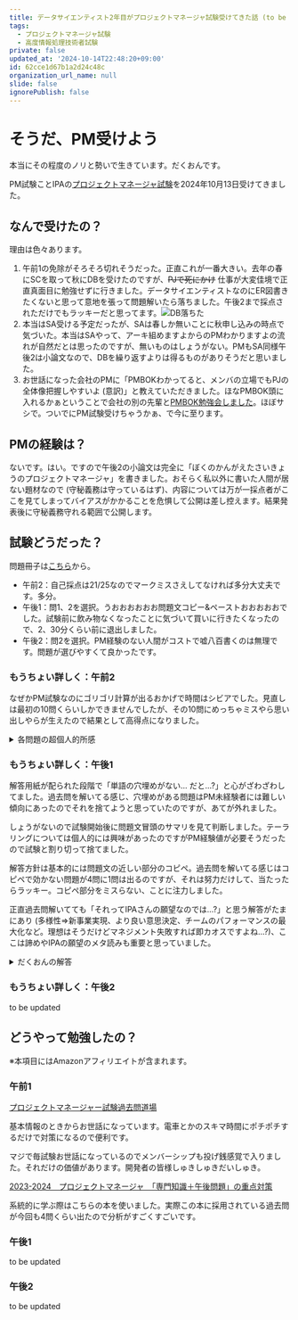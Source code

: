 ```yaml
---
title: データサイエンティスト2年目がプロジェクトマネージャ試験受けてきた話 (to be updated)
tags:
  - プロジェクトマネージャ試験
  - 高度情報処理技術者試験
private: false
updated_at: '2024-10-14T22:48:20+09:00'
id: 62cce1d67b1a2d24c48c
organization_url_name: null
slide: false
ignorePublish: false
---
```

# そうだ、PM受けよう

本当にその程度のノリと勢いで生きています。だくおんです。

PM試験ことIPAの[プロジェクトマネージャ試験](https://www.ipa.go.jp/shiken/kubun/pm.html)を2024年10月13日受けてきました。

## なんで受けたの？

理由は色々あります。

1. 午前1の免除がそろそろ切れそうだった。正直これが一番大きい。去年の春にSCを取って秋にDBを受けたのですが、~~PJで死にかけ~~ 仕事が大変佳境で正直真面目に勉強せずに行きました。データサイエンティストなのにER図書きたくないと思って意地を張って問題解いたら落ちました。午後2まで採点されただけでもラッキーだと思ってます。![DB落ちた](https://qiita-image-store.s3.ap-northeast-1.amazonaws.com/0/3904812/1642eaba-948d-d71d-c989-6534aac5a3ea.png)
2. 本当はSA受ける予定だったが、SAは春しか無いことに秋申し込みの時点で気づいた。本当はSAやって、アーキ組めますよからのPMわかりますよの流れが自然だとは思ったのですが、無いものはしょうがない。PMもSA同様午後2は小論文なので、DBを繰り返すよりは得るものがありそうだと思いました。
3. お世話になった会社のPMに「PMBOKわかってると、メンバの立場でもPJの全体像把握しやすいよ (意訳)」と教えていただきました。ほなPMBOK頭に入れるかぁということで会社の別の先輩と[PMBOK勉強会しました](https://github.com/Daku-on/PMBOK_seminar)。ほぼサシで。ついでにPM試験受けちゃうかぁ、で今に至ります。

## PMの経験は？

ないです。はい。ですので午後2の小論文は完全に「ぼくのかんがえたさいきょうのプロジェクトマネージャ」を書きました。おそらく私以外に書いた人間が居ない題材なので (守秘義務は守っているはず)、内容については万が一採点者がここを見てしまってバイアスがかかることを危惧して公開は差し控えます。結果発表後に守秘義務守れる範囲で公開します。

## 試験どうだった？

問題冊子は[こちら](https://www.ipa.go.jp/shiken/mondai-kaiotu/2024r06.html#aki_pm)から。

- 午前2：自己採点は21/25なのでマークミスさえしてなければ多分大丈夫です。多分。
- 午後1：問1、2を選択。うおおおおおお問題文コピー&ペーストおおおおおでした。試験前に飲み物なくなったことに気づいて買いに行きたくなったので、2、30分くらい前に退出しました。
- 午後2：問2を選択。PM経験のない人間がコストで嘘八百書くのは無理です。問題が選びやすくて良かったです。

### もうちょい詳しく：午前2

なぜかPM試験なのにゴリゴリ計算が出るおかげで時間はシビアでした。見直しは最初の10問くらいしかできませんでしたが、その10問にめっちゃミスやら思い出しやらが生えたので結果として高得点になりました。

<details><summary>各問題の超個人的所感</summary>

| 問題番号 | 所感 |
| -------- | ---- |
| 1        | プロジェクトマネジメントについて触れられてるのは一択 |
| 2        | responsibility, accountability, なんだっけ、informed、あ、consultだ |
| 3        | 正直わからんけど他が「組織の定義」でないのはわかる。消去法 |
| 4        | 初見わからんかった。TCPIのこと完全に忘れてた。見直しで「BAC通りに完了するには...」でひねり出した式が正しかった。<br> 余談だがIPAの「小数点以下2桁を四捨五入」は罠で、四捨五入する必要がないことが多い |
| 5        | 最初はADHIがクリティカルパスだと思ったけど見直したら違った。あっぶない |
| 6        | 過去問のときも苦手だった。私の計算では18日で行けます。行かせてください |
| 7        | (やっべこれ勉強してないの多方面でやばい) <br> 速度になってるのはこれしかないやろ |
| 8        | TCPIのこと忘れてたけどCPIのことは覚えてました |
| 9        | 最初なんか血迷って10/5.2してた。見直しで気づいた |
| 10       | 過去問通りですね |
| 11       | 過去問通りですね |
| 12       | 過去問通りですね |
| 13       | しらねーーーー！！！！となったが、IPAはその性質上、必要のない時に特定の言語利用者が有利になる問題は作成しない (DBのSQLとかは別) と考えられるので三択。後は神様にお祈りしたら当たった |
| 14       | 解答見て「そうなんだ」ってなってます。確かにリハーサルなのに切り戻ししないのはまずいですね |
| 15       | CMMIは過去問のときから抽象度高くてわかりませんでした。「定量的」がキーワードなのかねぇ |
| 16       | 「アジャイル開発において」だけから察した |
| 17       | 過去問通りですね |
| 18       | 最初の三択のどれかだが、システムに関する要求事項なら「マネジメント」という言葉は入らないので二択。あとはお祈り。当たった |
| 19       | これよくわかってない。ログ情報反映がわかってない気がする。DB受けたのにね |
| 20       | 「実費償還」の字面で察した |
| 21       | データサイエンティストとしては身に覚えしかなかったので察した |
| 22       | 新規じゃん。わからん。お祈り。当たった [参考文献](https://pe.techno-con.co.jp/technovision/series/back9_1507d.html) |
| 23       | セキュリティ関連単語のAは authentication であることが多いんですよねとか言って雑に当てたSC試験合格者が居ます (正しくは Security Assertion Markup Language)。 <br> まぁ後の三択は複数サービス間で規約が必要そうには見えなかったのはある |
| 24       | 逆にこれはSC的には一択 |
| 25       | どういう状況？ってなった。[データサイエンス業界のPoCってSCと意味違うんだ](https://eset-info.canon-its.jp/malware_info/term/detail/00008.html)って改めて知った。それはそれとして**公開情報を用いた攻撃からの予防**になってるのは一択 |

</details>

### もうちょい詳しく：午後1

解答用紙が配られた段階で「単語の穴埋めがない... だと...?」と心がざわざわしてました。過去問を解いてる感じ、穴埋めがある問題はPM未経験者には難しい傾向にあったのでそれを捨てようと思っていたのですが、あてが外れました。

しょうがないので試験開始後に問題文冒頭のサマリを見て判断しました。テーラリングについては個人的には興味があったのですがPM経験値が必要そうだったので試験と割り切って捨てました。

解答方針は基本的には問題文の近しい部分のコピペ。過去問を解いてる感じはコピペで効かない問題が4問に1問は出るのですが、それは努力だけして、当たったらラッキー。コピペ部分をミスらない、ことに注力しました。

正直過去問解いてても「それってIPAさんの願望なのでは...?」と思う解答がたまにあり (多様性⇒新事業実現、より良い意思決定、チームのパフォーマンスの最大化など。理想はそうだけどマネジメント失敗すれば即カオスですよね...?)、ここは諦めやIPAの願望のメタ読みも重要と思っていました。

<details><summary>だくおんの解答</summary>

#### 問1のだくおんの解答

設問1:

- (1) 「付加サービスのUXに関心がない利用者の期待やニーズを把握する狙い」。ほぼ問題文をコピペしました。
- (2) 「対価を払ってでも希望にあったレストランを簡単に探したい利用者」。これもほぼコピペですが「対価を払ってでも」で差をつける気持ちでした。
- (3) 「レストランの検索から予約までの合計の時間」。コピペですね。

設問2:

出た、問題文コピペで効かない問題と思いつつ、無難に手戻り防止「P社が把握し実現を試みているUXと利用者のニーズにずれがないことの確認」としました。

設問3

- (1) これもコピペで効かないですね。正直課長の気持ちなんて知らんわという気持ちが大きいのですが、モックアップじゃなくて本番稼働環境に近いことがIPA的なポイントなんかなとメタって、「本番稼働環境に近い環境とデータでのニーズを把握するため」としました。
- (2) 「簡単サービスのUXが価値に見合うものであること」。分析結果からのコピペです。

設問4

- (1) 「より多くの廉価ユーザーを獲得して事業を拡大する狙い」。事業上の部分からのコピペです。
- (2) これは正直コピペではだめな問題かもなと思いながらコピペしました。「様々な利用者が対価に見合う価値であると感じるUXを実現するため」。UX品質の向上を書いたほうが良かったかもしれません。

#### 問2のだくおんの解答

設問1:

- (1) 「課ごとのPMMの差による他の課との共同作業の難しさ」。コピペです。
- (2) 「制度改正作業でPMMのの違いにより合意形成に時間を要したため」。コピペです。

設問2

- (1) 「本プロジェクトと改正作業の稼働割合が設定通りであること」。メンバの個人の部分で管理すべき内容はこれしかなかったと思います。
- (2) 「F氏の担当外の管理部門のステークホルダとの信頼関係」。今見ると「の」が多い。コピペです。
- (3) コピペで済まない問題ですね。なんか全員で頑張らないといけない理由を頑張って探しました;「全部門の新部門システムの同時稼働が必須であるから」

設問3

- (1) 「課を横断する課題対応を効率よく行い遅延リスクを低減する狙い」。前半部分は自己判断、後半はコピペです。
- (2) これも正直知らんわという話なのですが、多分IPA的にはPMMと同じ見直しをしたいんでしょうというメタ読み。「複数の課の開発に影響する部分のみ管理方法を統一する」。

</details>

### もうちょい詳しく：午後2

to be updated

## どうやって勉強したの？

※本項目にはAmazonアフィリエイトが含まれます。

### 午前1

[プロジェクトマネージャー試験過去問道場](https://www.pm-siken.com/pmkakomon.php)

基本情報のときからお世話になっています。電車とかのスキマ時間にポチポチするだけで対策になるので便利です。

マジで毎試験お世話になっているのでメンバーシップも投げ銭感覚で入りました。それだけの価値があります。開発者の皆様しゅきしゅきだいしゅき。

[2023-2024　プロジェクトマネージャ　「専門知識＋午後問題」の重点対策](https://amzn.to/3Y8x8IS)

系統的に学ぶ際はこちらの本を使いました。実際この本に採用されている過去問が今回も4問くらい出たので分析がすごくすごいです。

### 午後1

to be updated

### 午後2

to be updated
